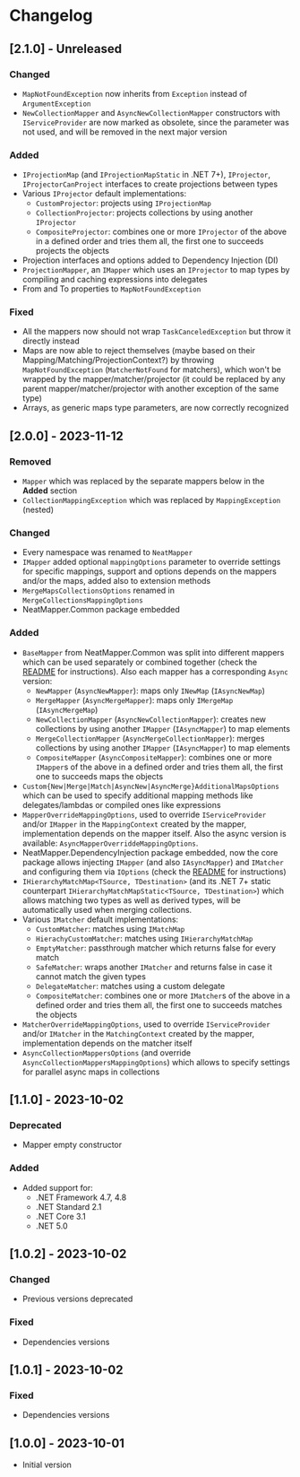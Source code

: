 # Changelog

## [2.1.0] - Unreleased

### Changed
- `MapNotFoundException` now inherits from `Exception` instead of `ArgumentException`
- `NewCollectionMapper` and `AsyncNewCollectionMapper` constructors with `IServiceProvider`
are now marked as obsolete, since the parameter was not used, and will be removed in the next major version

### Added

- `IProjectionMap` (and `IProjectionMapStatic` in .NET 7+), `IProjector`, `IProjectorCanProject`
interfaces to create projections between types
- Various `IProjector` default implementations:
   - `CustomProjector`: projects using `IProjectionMap`
   - `CollectionProjector`: projects collections by using another `IProjector`
   - `CompositeProjector`: combines one or more `IProjector` of the above in a defined order and tries them all,
the first one to succeeds projects the objects
- Projection interfaces and options added to Dependency Injection (DI)
- `ProjectionMapper`, an `IMapper` which uses an `IProjector` to map types by compiling and caching expressions into delegates
- From and To properties to `MapNotFoundException`

### Fixed

- All the mappers now should not wrap `TaskCanceledException` but throw it directly instead
- Maps are now able to reject themselves (maybe based on their Mapping/Matching/ProjectionContext?)
by throwing `MapNotFoundException` (`MatcherNotFound` for matchers), which won't be wrapped by
the mapper/matcher/projector (it could be replaced by any parent mapper/matcher/projector with
another exception of the same type)
- Arrays, as generic maps type parameters, are now correctly recognized

## [2.0.0] - 2023-11-12

### Removed

- `Mapper` which was replaced by the separate mappers below in the **Added** section
- `CollectionMappingException` which was replaced by `MappingException` (nested)

### Changed

- Every namespace was renamed to `NeatMapper`
- `IMapper` added optional `mappingOptions` parameter to override settings for specific mappings,
support and options depends on the mappers and/or the maps, added also to extension methods
- `MergeMapsCollectionsOptions` renamed in `MergeCollectionsMappingOptions`
- NeatMapper.Common package embedded

### Added

- `BaseMapper` from NeatMapper.Common was split into different mappers which can be used separately 
or combined together (check the [README](https://github.com/Xriuk/NeatMapper/blob/main/src/NeatMapper/README.md)
for instructions). Also each mapper has a corresponding `Async` version:
   - `NewMapper` (`AsyncNewMapper`): maps only `INewMap` (`IAsyncNewMap`)
   - `MergeMapper` (`AsyncMergeMapper`): maps only `IMergeMap` (`IAsyncMergeMap`)
   - `NewCollectionMapper` (`AsyncNewCollectionMapper`): creates new collections
by using another `IMapper` (`IAsyncMapper`) to map elements
   - `MergeCollectionMapper` (`AsyncMergeCollectionMapper`): merges collections
by using another `IMapper` (`IAsyncMapper`) to map elements
   - `CompositeMapper` (`AsyncCompositeMapper`): combines one or more `IMapper`s of the above
in a defined order and tries them all, the first one to succeeds maps the objects
- `Custom{New|Merge|Match|AsyncNew|AsyncMerge}AdditionalMapsOptions` which can be used
to specify additional mapping methods like delegates/lambdas or compiled ones like expressions
- `MapperOverrideMappingOptions`, used to override `IServiceProvider` and/or `IMapper`
in the `MappingContext` created by the mapper, implementation depends on the mapper itself.
Also the async version is available: `AsyncMapperOverriddeMappingOptions`.
- NeatMapper.DependencyInjection package embedded, now the core package allows injecting
`IMapper` (and also `IAsyncMapper`) and `IMatcher` and configuring them via `IOptions`
(check the [README](https://github.com/Xriuk/NeatMapper/blob/main/src/NeatMapper/README.md)
for instructions)
- `IHierarchyMatchMap<TSource, TDestination>` (and its .NET 7+ static counterpart
`IHierarchyMatchMapStatic<TSource, TDestination>`) which allows matching two types
as well as derived types, will be automatically used when merging collections.
- Various `IMatcher` default implementations:
   - `CustomMatcher`: matches using `IMatchMap`
   - `HierachyCustomMatcher`: matches using `IHierarchyMatchMap`
   - `EmptyMatcher`: passthrough matcher which returns false for every match
   - `SafeMatcher`: wraps another `IMatcher` and returns false in case it cannot match the given types
   - `DelegateMatcher`: matches using a custom delegate
   - `CompositeMatcher`: combines one or more `IMatcher`s of the above in a defined order
and tries them all, the first one to succeeds matches the objects
- `MatcherOverrideMappingOptions`, used to override `IServiceProvider` and/or `IMatcher`
in the `MatchingContext` created by the mapper, implementation depends on the matcher itself
- `AsyncCollectionMappersOptions` (and override `AsyncCollectionMappersMappingOptions`)
which allows to specify settings for parallel async maps in collections

## [1.1.0] - 2023-10-02

### Deprecated

- Mapper empty constructor

### Added

- Added support for:
  - .NET Framework 4.7, 4.8
  - .NET Standard 2.1
  - .NET Core 3.1
  - .NET 5.0

## [1.0.2] - 2023-10-02

### Changed

- Previous versions deprecated

### Fixed

- Dependencies versions

## [1.0.1] - 2023-10-02

### Fixed

- Dependencies versions

## [1.0.0] - 2023-10-01

- Initial version